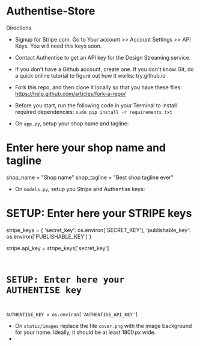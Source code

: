 # Authentise-Store


Directions

- Signup for Stripe.com. Go to Your account >> Account Settings >> API Keys. You will need this keys soon.

- Contact Authentise to get an API key for the Design Streaming service. 

- If you don't have a Github account, create one. If you don't know Git, do a quick online tutorial to figure out how it works: try.github.io

- Fork this repo, and then clone it locally so that you have these files: https://help.github.com/articles/fork-a-repo/

- Before you start, run the following code in your Terminal to install required dependencies:
```sudo pip install -r requirements.txt``` 

- On `app.py`, setup your shop name and tagline:
# Enter here your shop name and tagline
shop_name = "Shop name"
shop_tagline = "Best shop tagline ever"

- On `models.py`, setup you Stripe and Authentise keys:
# SETUP: Enter here your STRIPE keys
stripe_keys = {
    'secret_key': os.environ['SECRET_KEY'],
    'publishable_key': os.environ['PUBLISHABLE_KEY']
}

stripe.api_key = stripe_keys['secret_key']
<code>
# SETUP: Enter here your AUTHENTISE key
AUTHENTISE_KEY = os.environ['AUTHENTISE_API_KEY']
</code>

- On `static/images` replace the file `cover.png` with the image background for your home. Ideally, it should be at least 1800 px wide.
- 



